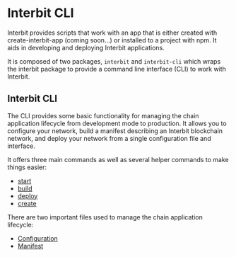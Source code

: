# Interbit CLI

Interbit provides scripts that work with an app that is either created
with create-interbit-app (coming soon...) or installed to a project with
npm. It aids in developing and deploying Interbit applications.

It is composed of two packages, `interbit` and `interbit-cli` which
wraps the interbit package to provide a command line interface (CLI) to
work with Interbit.


## Interbit CLI

The CLI provides some basic functionality for managing the chain
application lifecycle from development mode to production. It allows you
to configure your network, build a manifest describing an Interbit
blockchain network, and deploy your network from a single configuration
file and interface.

It offers three main commands as well as several helper commands to make
things easier:

 - [start](start.md)
 - [build](build.md)
 - [deploy](deploy.adoc)
 - [create](create.md)

There are two important files used to manage the chain application
lifecycle:

 - [Configuration](config.adoc)
 - [Manifest](manifest.adoc)
